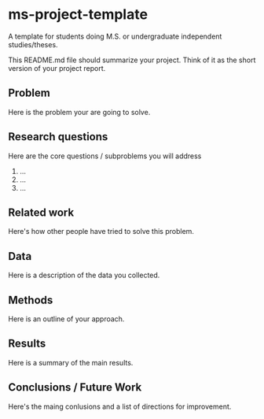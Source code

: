 # ms-project-template
A template for students doing M.S. or undergraduate independent studies/theses.

This README.md file should summarize your project. Think of it as the short version of your project report.

## Problem

Here is the problem your are going to solve.

## Research questions

Here are the core questions / subproblems you will address
1. ...
2. ...
3. ...

## Related work

Here's how other people have tried to solve this problem. 

## Data

Here is a description of the data you collected.

## Methods

Here is an outline of your approach.

## Results

Here is a summary of the main results.

## Conclusions / Future Work

Here's the maing conlusions and a list of directions for improvement.

